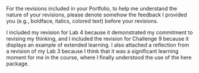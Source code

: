 For the revisions included in your Portfolio, to help me understand the nature
of your revisions, please denote somehow the feedback I provided you (e.g.,
boldface, italics, colored text) before your revisions.

I included my revision for Lab 4 because it demonstrated my commitment to
revising my thinking, and I included the revision for Challenge 9 because 
it displays an example of extended learning. I also attached a reflection from a
revision of my Lab 3 because I think that it was a significant learning moment
for me in the course, where I finally understood the use of the here package.